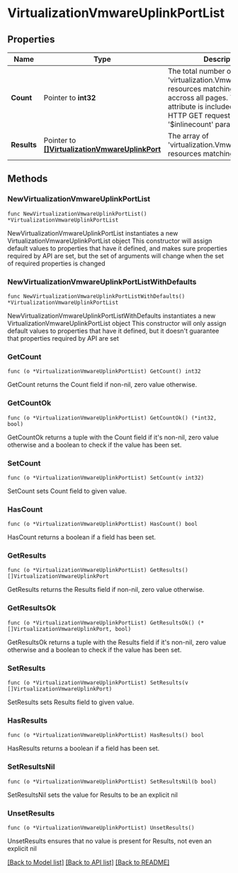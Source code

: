 # VirtualizationVmwareUplinkPortList

## Properties

Name | Type | Description | Notes
------------ | ------------- | ------------- | -------------
**Count** | Pointer to **int32** | The total number of &#39;virtualization.VmwareUplinkPort&#39; resources matching the request, accross all pages. The &#39;Count&#39; attribute is included when the HTTP GET request includes the &#39;$inlinecount&#39; parameter. | [optional] 
**Results** | Pointer to [**[]VirtualizationVmwareUplinkPort**](VirtualizationVmwareUplinkPort.md) | The array of &#39;virtualization.VmwareUplinkPort&#39; resources matching the request. | [optional] 

## Methods

### NewVirtualizationVmwareUplinkPortList

`func NewVirtualizationVmwareUplinkPortList() *VirtualizationVmwareUplinkPortList`

NewVirtualizationVmwareUplinkPortList instantiates a new VirtualizationVmwareUplinkPortList object
This constructor will assign default values to properties that have it defined,
and makes sure properties required by API are set, but the set of arguments
will change when the set of required properties is changed

### NewVirtualizationVmwareUplinkPortListWithDefaults

`func NewVirtualizationVmwareUplinkPortListWithDefaults() *VirtualizationVmwareUplinkPortList`

NewVirtualizationVmwareUplinkPortListWithDefaults instantiates a new VirtualizationVmwareUplinkPortList object
This constructor will only assign default values to properties that have it defined,
but it doesn't guarantee that properties required by API are set

### GetCount

`func (o *VirtualizationVmwareUplinkPortList) GetCount() int32`

GetCount returns the Count field if non-nil, zero value otherwise.

### GetCountOk

`func (o *VirtualizationVmwareUplinkPortList) GetCountOk() (*int32, bool)`

GetCountOk returns a tuple with the Count field if it's non-nil, zero value otherwise
and a boolean to check if the value has been set.

### SetCount

`func (o *VirtualizationVmwareUplinkPortList) SetCount(v int32)`

SetCount sets Count field to given value.

### HasCount

`func (o *VirtualizationVmwareUplinkPortList) HasCount() bool`

HasCount returns a boolean if a field has been set.

### GetResults

`func (o *VirtualizationVmwareUplinkPortList) GetResults() []VirtualizationVmwareUplinkPort`

GetResults returns the Results field if non-nil, zero value otherwise.

### GetResultsOk

`func (o *VirtualizationVmwareUplinkPortList) GetResultsOk() (*[]VirtualizationVmwareUplinkPort, bool)`

GetResultsOk returns a tuple with the Results field if it's non-nil, zero value otherwise
and a boolean to check if the value has been set.

### SetResults

`func (o *VirtualizationVmwareUplinkPortList) SetResults(v []VirtualizationVmwareUplinkPort)`

SetResults sets Results field to given value.

### HasResults

`func (o *VirtualizationVmwareUplinkPortList) HasResults() bool`

HasResults returns a boolean if a field has been set.

### SetResultsNil

`func (o *VirtualizationVmwareUplinkPortList) SetResultsNil(b bool)`

 SetResultsNil sets the value for Results to be an explicit nil

### UnsetResults
`func (o *VirtualizationVmwareUplinkPortList) UnsetResults()`

UnsetResults ensures that no value is present for Results, not even an explicit nil

[[Back to Model list]](../README.md#documentation-for-models) [[Back to API list]](../README.md#documentation-for-api-endpoints) [[Back to README]](../README.md)


